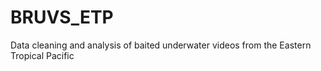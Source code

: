 # BRUVS_ETP
Data cleaning and analysis of baited underwater videos from the Eastern Tropical Pacific
